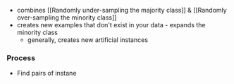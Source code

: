 - combines [[Randomly under-sampling the majority class]] & [[Randomly over-sampling the minority class]]
- creates new examples that don't exist in your data - expands the minority class
	- generally, creates new artificial instances
### Process
- Find pairs of instane